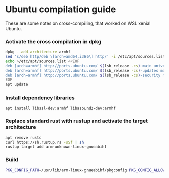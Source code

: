 # Ubuntu compilation guide

These are some notes on cross-compiling, that worked on WSL xenial Ubuntu.

### Activate the cross compilation in dpkg

```bash
dpkg --add-architecture armhf
sed 's/deb http/deb \[arch=amd64,i386\] http/' -i /etc/apt/sources.list
echo >/etc/apt/sources.list <<EOF
deb [arch=armhf] http://ports.ubuntu.com/ $(lsb_release -cs) main universe restricted multiverse
deb [arch=armhf] http://ports.ubuntu.com/ $(lsb_release -cs)-updates main universe restricted multiverse
deb [arch=armhf] http://ports.ubuntu.com/ $(lsb_release -cs)-security main universe restricted multiverse
EOF
apt update
```

### Install dependency libraries

```bash
apt install libssl-dev:armhf libasound2-dev:armhf
```

### Replace standard rust with rustup and activate the target architecture

```bash
apt remove rustc
curl https://sh.rustup.rs -sSf | sh
rustup target add arm-unknown-linux-gnueabihf
```

### Build

```bash
PKG_CONFIG_PATH=/usr/lib/arm-linux-gnueabihf/pkgconfig PKG_CONFIG_ALLOW_CROSS=1 cargo build --target=arm-unknown-linux-gnueabihf --release
```
